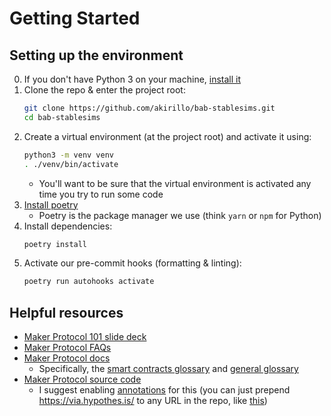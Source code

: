 # Getting Started

## Setting up the environment
0. If you don't have Python 3 on your machine, [install it](https://www.python.org/downloads/)
1. Clone the repo & enter the project root:
    ```bash
    git clone https://github.com/akirillo/bab-stablesims.git
    cd bab-stablesims
    ```
1. Create a virtual environment (at the project root) and activate it using:
    ```bash
    python3 -m venv venv
    . ./venv/bin/activate
    ```
    - You'll want to be sure that the virtual environment is activated any time you try to run some code
2. [Install poetry](https://python-poetry.org/docs/#installation)
    - Poetry is the package manager we use (think `yarn` or `npm` for Python)
3. Install dependencies:
    ```bash
    poetry install
    ```
4. Activate our pre-commit hooks (formatting & linting):
    ```bash
    poetry run autohooks activate
    ```

## Helpful resources
- [Maker Protocol 101 slide deck](https://drive.google.com/file/d/1bEOlNk2xUXgwy0I_UlB_8tPPZ8mH1gy9/view)
- [Maker Protocol FAQs](https://github.com/makerdao/community/tree/master/faqs)
- [Maker Protocol docs](https://docs.makerdao.com/)
    - Specifically, the [smart contracts glossary](https://docs.makerdao.com/other-documentation/system-glossary) and [general glossary](https://github.com/makerdao/community/blob/master/faqs/glossary.md)
- [Maker Protocol source code](https://github.com/makerdao/dss)
    - I suggest enabling [annotations](https://docs.makerdao.com/other-documentation/smart-contract-annotations) for this (you can just prepend https://via.hypothes.is/ to any URL in the repo, like [this](https://via.hypothes.is/https://github.com/makerdao/dss/blob/master/src/vat.sol))
